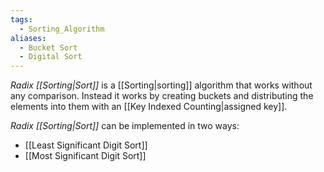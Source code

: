 ```yaml
---
tags:
  - Sorting_Algorithm
aliases:
  - Bucket Sort
  - Digital Sort
---
```

_Radix [[Sorting|Sort]]_ is a [[Sorting|sorting]] algorithm that works without any comparison. Instead it works by creating buckets and distributing the elements into them with an [[Key Indexed Counting|assigned key]].

_Radix [[Sorting|Sort]]_ can be implemented in two ways:
- [[Least Significant Digit Sort]]
- [[Most Significant Digit Sort]]

